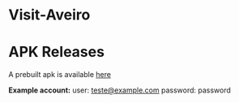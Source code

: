 # Visit-Aveiro

# APK Releases
A  prebuilt apk is available [here](app/build/outputs/apk/release/app-release-unsigned.apk)

**Example account:** 
user: teste@example.com 
password: password
